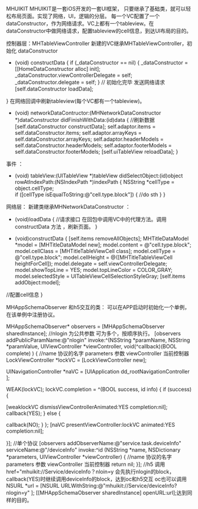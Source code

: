 MHUIKIT
MHUIKIT是一套iOS开发的一套UI框架， 只要继承了基础类，就可以轻松布局页面。实现了网络，UI，逻辑的分层。
每一个VC配置了一个dataConstructor，作为网络请求。VC上都有一个tableview。在dataConstructor中做网络请求，配置tableview的cell信息，到达UI布局的目的。

控制器层：MHTableViewController
新建的VC继承MHTableViewController，初始化 dataConstructor 

- (void) constructData {
if (_dataConstructor == nil) {
_dataConstructor = [[HomeDataConstructor alloc] init];
_dataConstructor.viewControllerDelegate = self;
_dataConstructor.delegate  = self;
}
// 初始化完毕 发送网络请求
[self.dataConstructor loadData];

}
在网络回调中刷新tableview(每个VC都有一个tableview)。
- (void) networkDataContructor:(MHNetworkDataConstructor *)dataConstructor didFinishWithData:(id)data { 
//刷新数据
[self.dataConstructor constructData];
self.adaptor.items = self.dataConstructor.items;
self.adaptor.arrayKeys = self.dataConstructor.arrayKeys;
self.adaptor.headerModels = self.dataConstructor.headerModels;
self.adaptor.footerModels = self.dataConstructor.footerModels; 
[self.uiTableView reloadData];
}

事件 ：

- (void) tableView:(UITableView *)tableView didSelectObject:(id<MHTableViewCellItemProtocol>)object rowAtIndexPath:(NSIndexPath *)indexPath {
NSString *cellType = object.cellType;   
if ([cellType isEqualToString:@"cell.type.block"]) {
//do sth 
} 
}

网络层：
新建类继承MHNetworkDataConstructor ：

- (void)loadData { 
//请求接口 
在回包中调用VC中的代理方法。调用constructData 方法  ，刷新页面。
}


- (void)constructData {
[self.items removeAllObjects];
MHTitleDataModel *model = [MHTitleDataModel new];
model.content = @"cell.type.block";
model.cellClass = [MHTitleTableViewCell class];
model.cellType  = @"cell.type.block";
model.cellHeight = @([MHTitleTableViewCell heightForCell]);
model.delegate = self.viewControllerDelegate;
model.showTopLine = YES;
model.topLineColor = COLOR_GRAY;
model.selectedStyle = UITableViewCellSelectionStyleGray;
[self.items addObject:model]; 

//配置cell信息
}

MHAppSchemaObserver 和h5交互的类：
可以在APP启动时初始化一个单例，在该单例中注册协议。

MHAppSchemaObserver* observers      = [MHAppSchemaObserver sharedInstance];
//nlogin 为公共参数  可为多个，按顺序执行。
[observers addPublicParamName:@"nlogin" invoke:^(NSString *paramName, NSString *paramValue, UIViewController *viewController, void(^callback)(BOOL complete) ) {
//name 协议的名字  parameters 参数  viewController 当前控制器
LockViewController *lockVC = [LockViewController new];

UINavigationController *naVC = [UIApplication dd_rootNavigationController ];



WEAK(lockVC);
lockVC.completion = ^(BOOL success, id info) {
if (success) {

[weaklockVC dismissViewControllerAnimated:YES completion:nil];
callback(YES);
} else {

callback(NO);
}
};
[naVC presentViewController:lockVC animated:YES completion:nil];


}];
//单个协议
[observers addObserverName:@"service.task.deviceInfo"  serviceName:@"/deviceInfo"  invoke:^id (NSString *name, NSDictionary *parameters, UIViewController *viewController) {
//name 协议的名字  parameters 参数  viewController 当前控制器
return nil;
}];
//h5 调用   href="mhuikit://Service/deviceInfo？nloin=y  会先执行nlogin的block， callback(YES)时继续调用deviceInfo的block，达到oc和h5交互 
oc也可以调用
NSURL *url = [NSURL URLWithString:@"mhuikit://Service/deviceInfo?nlogin=y" ];
[[MHAppSchemaObserver sharedInstance] openURL:url];达到同样的目的。





